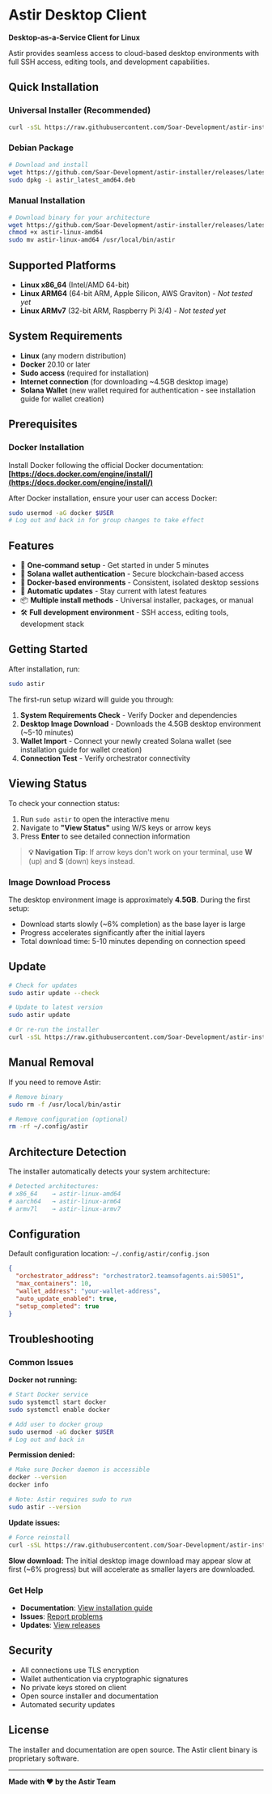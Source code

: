# Astir Desktop Client

**Desktop-as-a-Service Client for Linux**

Astir provides seamless access to cloud-based desktop environments with full SSH access, editing tools, and development capabilities.

## Quick Installation

### Universal Installer (Recommended)

```bash
curl -sSL https://raw.githubusercontent.com/Soar-Development/astir-installer/main/install.sh | sudo bash
```

### Debian Package

```bash
# Download and install
wget https://github.com/Soar-Development/astir-installer/releases/latest/download/astir_latest_amd64.deb
sudo dpkg -i astir_latest_amd64.deb
```

### Manual Installation

```bash
# Download binary for your architecture
wget https://github.com/Soar-Development/astir-installer/releases/latest/download/astir-linux-amd64
chmod +x astir-linux-amd64
sudo mv astir-linux-amd64 /usr/local/bin/astir
```

## Supported Platforms

- **Linux x86_64** (Intel/AMD 64-bit)
- **Linux ARM64** (64-bit ARM, Apple Silicon, AWS Graviton) - *Not tested yet*
- **Linux ARMv7** (32-bit ARM, Raspberry Pi 3/4) - *Not tested yet*

## System Requirements

- **Linux** (any modern distribution)
- **Docker** 20.10 or later
- **Sudo access** (required for installation)
- **Internet connection** (for downloading ~4.5GB desktop image)
- **Solana Wallet** (new wallet required for authentication - see installation guide for wallet creation)

## Prerequisites

### Docker Installation

Install Docker following the official Docker documentation:
**[https://docs.docker.com/engine/install/](https://docs.docker.com/engine/install/)**

After Docker installation, ensure your user can access Docker:
```bash
sudo usermod -aG docker $USER
# Log out and back in for group changes to take effect
```

## Features

- 🚀 **One-command setup** - Get started in under 5 minutes
- 🔐 **Solana wallet authentication** - Secure blockchain-based access
- 🐳 **Docker-based environments** - Consistent, isolated desktop sessions
- 🔄 **Automatic updates** - Stay current with latest features
- 📦 **Multiple install methods** - Universal installer, packages, or manual
- 🛠️ **Full development environment** - SSH access, editing tools, development stack

## Getting Started

After installation, run:

```bash
sudo astir
```

The first-run setup wizard will guide you through:

1. **System Requirements Check** - Verify Docker and dependencies
2. **Desktop Image Download** - Downloads the 4.5GB desktop environment (~5-10 minutes)
3. **Wallet Import** - Connect your newly created Solana wallet (see installation guide for wallet creation)  
4. **Connection Test** - Verify orchestrator connectivity

## Viewing Status

To check your connection status:
1. Run `sudo astir` to open the interactive menu
2. Navigate to **"View Status"** using W/S keys or arrow keys
3. Press **Enter** to see detailed connection information

> **💡 Navigation Tip**: If arrow keys don't work on your terminal, use **W** (up) and **S** (down) keys instead.

### Image Download Process

The desktop environment image is approximately **4.5GB**. During the first setup:
- Download starts slowly (~6% completion) as the base layer is large
- Progress accelerates significantly after the initial layers
- Total download time: 5-10 minutes depending on connection speed

## Update

```bash
# Check for updates
sudo astir update --check

# Update to latest version
sudo astir update

# Or re-run the installer
curl -sSL https://raw.githubusercontent.com/Soar-Development/astir-installer/main/install.sh | sudo bash
```

## Manual Removal

If you need to remove Astir:

```bash
# Remove binary
sudo rm -f /usr/local/bin/astir

# Remove configuration (optional)
rm -rf ~/.config/astir
```

## Architecture Detection

The installer automatically detects your system architecture:

```bash
# Detected architectures:
# x86_64    → astir-linux-amd64
# aarch64   → astir-linux-arm64  
# armv7l    → astir-linux-armv7
```

## Configuration

Default configuration location: `~/.config/astir/config.json`

```json
{
  "orchestrator_address": "orchestrator2.teamsofagents.ai:50051",
  "max_containers": 10,
  "wallet_address": "your-wallet-address",
  "auto_update_enabled": true,
  "setup_completed": true
}
```

## Troubleshooting

### Common Issues

**Docker not running:**
```bash
# Start Docker service
sudo systemctl start docker
sudo systemctl enable docker

# Add user to docker group
sudo usermod -aG docker $USER
# Log out and back in
```

**Permission denied:**
```bash
# Make sure Docker daemon is accessible
docker --version
docker info

# Note: Astir requires sudo to run
sudo astir --version
```

**Update issues:**
```bash
# Force reinstall
curl -sSL https://raw.githubusercontent.com/Soar-Development/astir-installer/main/install.sh | sudo bash
```

**Slow download:**
The initial desktop image download may appear slow at first (~6% progress) but will accelerate as smaller layers are downloaded.

### Get Help

- **Documentation**: [View installation guide](docs/installation.md)
- **Issues**: [Report problems](https://github.com/Soar-Development/astir-installer/issues)
- **Updates**: [View releases](https://github.com/Soar-Development/astir-installer/releases)

## Security

- All connections use TLS encryption
- Wallet authentication via cryptographic signatures
- No private keys stored on client
- Open source installer and documentation
- Automated security updates

## License

The installer and documentation are open source. The Astir client binary is proprietary software.

---

**Made with ❤️ by the Astir Team**